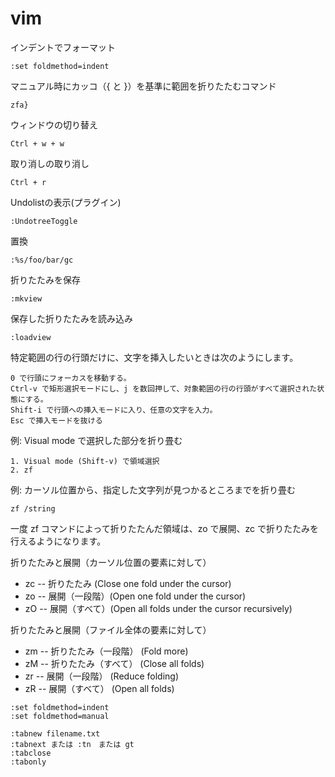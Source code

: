# vim
インデントでフォーマット
```
:set foldmethod=indent
```
マニュアル時にカッコ（{ と }）を基準に範囲を折りたたむコマンド
```
zfa}
````
ウィンドウの切り替え
```
Ctrl + w + w
```
取り消しの取り消し
```
Ctrl + r
```
Undolistの表示(プラグイン)
```
:UndotreeToggle
```

置換
```
:%s/foo/bar/gc
```

折りたたみを保存
```
:mkview
```
保存した折りたたみを読み込み
```
:loadview
```

特定範囲の行の行頭だけに、文字を挿入したいときは次のようにします。
```
0 で行頭にフォーカスを移動する。
Ctrl-v で矩形選択モードにし、j を数回押して、対象範囲の行の行頭がすべて選択された状態にする。
Shift-i で行頭への挿入モードに入り、任意の文字を入力。
Esc で挿入モードを抜ける
```

例: Visual mode で選択した部分を折り畳む  
```
1. Visual mode (Shift-v) で領域選択  
2. zf
```  
例: カーソル位置から、指定した文字列が見つかるところまでを折り畳む
```
zf /string
```
一度 zf コマンドによって折りたたんだ領域は、zo で展開、zc で折りたたみを行えるようになります。

折りたたみと展開（カーソル位置の要素に対して）
- zc  -- 折りたたみ (Close one fold under the cursor)
- zo  -- 展開（一段階）(Open one fold under the cursor)
- zO  -- 展開（すべて）(Open all folds under the cursor recursively)

折りたたみと展開（ファイル全体の要素に対して）
- zm -- 折りたたみ（一段階） (Fold more)
- zM -- 折りたたみ（すべて） (Close all folds)
- zr -- 展開（一段階） (Reduce folding)
- zR -- 展開（すべて） (Open all folds)

```
:set foldmethod=indent
:set foldmethod=manual
```

```
:tabnew filename.txt
:tabnext または :tn　または gt
:tabclose
:tabonly
```
